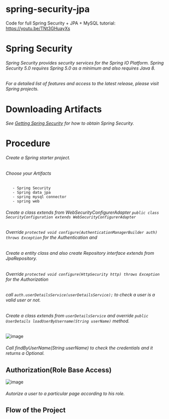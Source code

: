 # spring-security-jpa
Code for full Spring Security + JPA + MySQL tutorial:  https://youtu.be/TNt3GHuayXs


# Spring Security

###### Spring Security provides security services for the Spring IO Platform. Spring Security 5.0 requires Spring 5.0 as a minimum and also requires Java 8.

###### For a detailed list of features and access to the latest release, please visit Spring projects.

# Downloading Artifacts

###### See [Getting Spring Security](https://docs.spring.io/spring-security/site/docs/current/reference/html5/#getting) for how to obtain Spring Security.

# Procedure

###### Create a Spring starter project.

###### Choose your Artifacts

       - Spring Security
       - Spring data jpa
       - spring mysql connector
       - spring web
       
###### Create a class extends from WebSecurityConfigurerAdapter `public class SecurityConfiguration extends WebSecurityConfigurerAdapter`

###### Override `protected void configure(AuthenticationManagerBuilder auth) throws Exception` for the Authentication and 

###### Create a entity class and also create Repository interface extends from JpaRepository. 

###### Override `protected void configure(HttpSecurity http) throws Exception` for the Authorization

###### call `auth.userDetailsService(userDetailsService);` to check a user is a valid user or not.

###### Create a class extends from `userDetailsService` and override  `public UserDetails loadUserByUsername(String userName)` method.



![image](https://user-images.githubusercontent.com/80092355/124269609-b7ab6480-db58-11eb-85be-98e28339dde9.png)


###### Call  findByUserName(String userName) to check the credentials and it returns a Optional.

## Authorization(Role Base Access)

![image](https://user-images.githubusercontent.com/80092355/124270408-cba39600-db59-11eb-9cf2-76fccb1fa3f7.png)

###### Autorize a user to a particular page according to his role. 
###### 
## Flow of the Project

###### 
